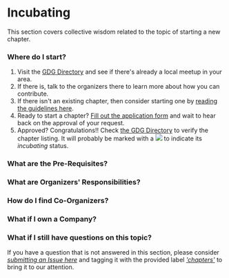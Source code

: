 # Incubating
This section covers collective wisdom related to the topic of starting a new chapter.

### Where do I start?
1. Visit the [GDG Directory](https://developers.google.com/groups/directory/#) and see if there's already a local meetup in your area.
2. If there is, talk to the organizers there to learn more about how you can contribute.
3. If there isn't an existing chapter, then consider starting one by [reading the guidelines here](https://developers.google.com/groups/start/).
4. Ready to start a chapter? [Fill out the application form](https://support.google.com/developergroups/contact/devgroup_new_chapter_app) and wait to hear back on the approval of your request.
5. Approved? Congratulations!! Check [the GDG Directory](https://developers.google.com/groups/directory/#) to verify the chapter listing. It will probably be marked with a ![](https://developers.google.com/_static/b929354e2e/images/gdg-directory-incubating-marker.png) to indicate its *incubating* status.


### What are the Pre-Requisites?

### What are Organizers' Responsibilities?

### How do I find Co-Organizers?

### What if I own a Company?


### What if I still have questions on this topic?
If you have a question that is not answered in this section, please consider *[submitting an Issue here](https://github.com/gdg-wisdom/wisdom-2015/issues/new)* and tagging it with the provided label [*'chapters'*](https://github.com/gdg-wisdom/wisdom-2015/labels) to bring it to our attention.
